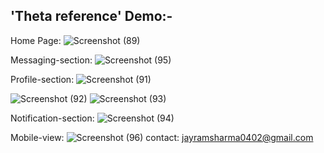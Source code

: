 'Theta reference' Demo:-
----------------------------------
Home Page:
![Screenshot (89)](https://github.com/jayram0402/Theta_reference-similar-to-linkedin/assets/147648366/5e6818fd-0a0d-46bb-ab1b-29f6645cfffb)

Messaging-section:
![Screenshot (95)](https://github.com/jayram0402/Theta_reference-similar-to-linkedin/assets/147648366/2abed508-ecfe-4908-9920-3c0955149136)

Profile-section:
![Screenshot (91)](https://github.com/jayram0402/Theta_reference-similar-to-linkedin/assets/147648366/00e3f8b2-5b5c-452b-931a-596645408416)

![Screenshot (92)](https://github.com/jayram0402/Theta_reference-similar-to-linkedin/assets/147648366/bcf14957-bcd7-4578-ad51-160d3f39caf9)
![Screenshot (93)](https://github.com/jayram0402/Theta_reference-similar-to-linkedin/assets/147648366/ac356629-3097-4e07-9612-da42cf32f7f6)

Notification-section:
![Screenshot (94)](https://github.com/jayram0402/Theta_reference-similar-to-linkedin/assets/147648366/6a501674-aafa-400f-b4a2-ead7e6e24f21)

Mobile-view:
![Screenshot (96)](https://github.com/jayram0402/Theta_reference-similar-to-linkedin/assets/147648366/e2c09089-157f-41f9-8eab-936eea9a9982)
contact: jayramsharma0402@gmail.com






